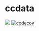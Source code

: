 # ccdata
![](https://travis-ci.com/UCL-HIC/ccdata.svg?token=p5mAVecvBzaxDH7pcXyP&branch=master)
[![codecov](https://codecov.io/gh/UCL-HIC/ccdata/branch/master/graph/badge.svg?token=DYDE2yg17Z)](https://codecov.io/gh/UCL-HIC/ccdata)
